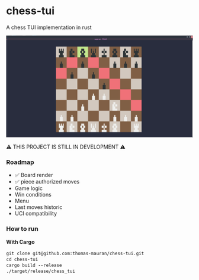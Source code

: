 # chess-tui
A chess TUI implementation in rust

![board](./assets/board.png)

⚠️ THIS PROJECT IS STILL IN DEVELOPMENT ⚠️ 

### Roadmap

- ✅ Board render
- ✅ piece authorized moves
- Game logic 
- Win conditions
- Menu
- Last moves historic
- UCI compatibility

### How to run

**With Cargo**
```
git clone git@github.com:thomas-mauran/chess-tui.git
cd chess-tui
cargo build --release
./target/release/chess_tui
```